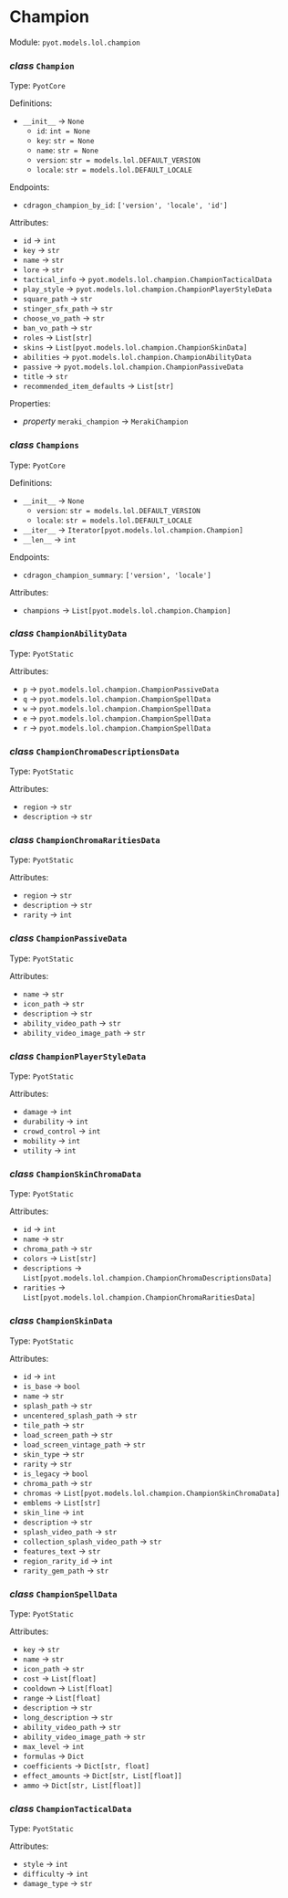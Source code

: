 # Champion 

Module: `pyot.models.lol.champion` 

### _class_ `Champion`

Type: `PyotCore` 

Definitions: 
* `__init__` -> `None` 
  * `id`: `int = None` 
  * `key`: `str = None` 
  * `name`: `str = None` 
  * `version`: `str = models.lol.DEFAULT_VERSION` 
  * `locale`: `str = models.lol.DEFAULT_LOCALE` 

Endpoints: 
* `cdragon_champion_by_id`: `['version', 'locale', 'id']` 

Attributes: 
* `id` -> `int` 
* `key` -> `str` 
* `name` -> `str` 
* `lore` -> `str` 
* `tactical_info` -> `pyot.models.lol.champion.ChampionTacticalData` 
* `play_style` -> `pyot.models.lol.champion.ChampionPlayerStyleData` 
* `square_path` -> `str` 
* `stinger_sfx_path` -> `str` 
* `choose_vo_path` -> `str` 
* `ban_vo_path` -> `str` 
* `roles` -> `List[str]` 
* `skins` -> `List[pyot.models.lol.champion.ChampionSkinData]` 
* `abilities` -> `pyot.models.lol.champion.ChampionAbilityData` 
* `passive` -> `pyot.models.lol.champion.ChampionPassiveData` 
* `title` -> `str` 
* `recommended_item_defaults` -> `List[str]` 

Properties: 
* _property_ `meraki_champion` -> `MerakiChampion` 


### _class_ `Champions`

Type: `PyotCore` 

Definitions: 
* `__init__` -> `None` 
  * `version`: `str = models.lol.DEFAULT_VERSION` 
  * `locale`: `str = models.lol.DEFAULT_LOCALE` 
* `__iter__` -> `Iterator[pyot.models.lol.champion.Champion]` 
* `__len__` -> `int` 

Endpoints: 
* `cdragon_champion_summary`: `['version', 'locale']` 

Attributes: 
* `champions` -> `List[pyot.models.lol.champion.Champion]` 


### _class_ `ChampionAbilityData`

Type: `PyotStatic` 

Attributes: 
* `p` -> `pyot.models.lol.champion.ChampionPassiveData` 
* `q` -> `pyot.models.lol.champion.ChampionSpellData` 
* `w` -> `pyot.models.lol.champion.ChampionSpellData` 
* `e` -> `pyot.models.lol.champion.ChampionSpellData` 
* `r` -> `pyot.models.lol.champion.ChampionSpellData` 


### _class_ `ChampionChromaDescriptionsData`

Type: `PyotStatic` 

Attributes: 
* `region` -> `str` 
* `description` -> `str` 


### _class_ `ChampionChromaRaritiesData`

Type: `PyotStatic` 

Attributes: 
* `region` -> `str` 
* `description` -> `str` 
* `rarity` -> `int` 


### _class_ `ChampionPassiveData`

Type: `PyotStatic` 

Attributes: 
* `name` -> `str` 
* `icon_path` -> `str` 
* `description` -> `str` 
* `ability_video_path` -> `str` 
* `ability_video_image_path` -> `str` 


### _class_ `ChampionPlayerStyleData`

Type: `PyotStatic` 

Attributes: 
* `damage` -> `int` 
* `durability` -> `int` 
* `crowd_control` -> `int` 
* `mobility` -> `int` 
* `utility` -> `int` 


### _class_ `ChampionSkinChromaData`

Type: `PyotStatic` 

Attributes: 
* `id` -> `int` 
* `name` -> `str` 
* `chroma_path` -> `str` 
* `colors` -> `List[str]` 
* `descriptions` -> `List[pyot.models.lol.champion.ChampionChromaDescriptionsData]` 
* `rarities` -> `List[pyot.models.lol.champion.ChampionChromaRaritiesData]` 


### _class_ `ChampionSkinData`

Type: `PyotStatic` 

Attributes: 
* `id` -> `int` 
* `is_base` -> `bool` 
* `name` -> `str` 
* `splash_path` -> `str` 
* `uncentered_splash_path` -> `str` 
* `tile_path` -> `str` 
* `load_screen_path` -> `str` 
* `load_screen_vintage_path` -> `str` 
* `skin_type` -> `str` 
* `rarity` -> `str` 
* `is_legacy` -> `bool` 
* `chroma_path` -> `str` 
* `chromas` -> `List[pyot.models.lol.champion.ChampionSkinChromaData]` 
* `emblems` -> `List[str]` 
* `skin_line` -> `int` 
* `description` -> `str` 
* `splash_video_path` -> `str` 
* `collection_splash_video_path` -> `str` 
* `features_text` -> `str` 
* `region_rarity_id` -> `int` 
* `rarity_gem_path` -> `str` 


### _class_ `ChampionSpellData`

Type: `PyotStatic` 

Attributes: 
* `key` -> `str` 
* `name` -> `str` 
* `icon_path` -> `str` 
* `cost` -> `List[float]` 
* `cooldown` -> `List[float]` 
* `range` -> `List[float]` 
* `description` -> `str` 
* `long_description` -> `str` 
* `ability_video_path` -> `str` 
* `ability_video_image_path` -> `str` 
* `max_level` -> `int` 
* `formulas` -> `Dict` 
* `coefficients` -> `Dict[str, float]` 
* `effect_amounts` -> `Dict[str, List[float]]` 
* `ammo` -> `Dict[str, List[float]]` 


### _class_ `ChampionTacticalData`

Type: `PyotStatic` 

Attributes: 
* `style` -> `int` 
* `difficulty` -> `int` 
* `damage_type` -> `str` 


